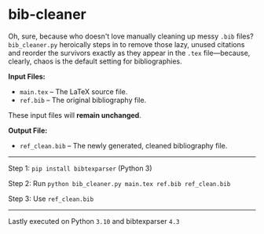 # bib-cleaner
Oh, sure, because who doesn't love manually cleaning up messy `.bib` files? `bib_cleaner.py` heroically steps in to remove those lazy, unused citations and reorder the survivors exactly as they appear in the `.tex` file—because, clearly, chaos is the default setting for bibliographies.

**Input Files:**
- `main.tex` – The LaTeX source file.
- `ref.bib` – The original bibliography file.  

These input files will **remain unchanged**.

**Output File:**
- `ref_clean.bib` – The newly generated, cleaned bibliography file.

------------------------------------------------------------------------------
Step 1: `pip install bibtexparser` (Python 3)

Step 2: Run `python bib_cleaner.py main.tex ref.bib ref_clean.bib` 

Step 3: Use `ref_clean.bib`



_____________
Lastly executed on Python `3.10` and bibtexparser `4.3`
